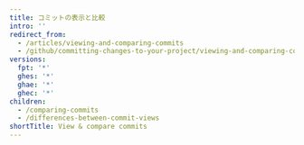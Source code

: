 ```yaml
---
title: コミットの表示と比較
intro: ''
redirect_from:
  - /articles/viewing-and-comparing-commits
  - /github/committing-changes-to-your-project/viewing-and-comparing-commits
versions:
  fpt: '*'
  ghes: '*'
  ghae: '*'
  ghec: '*'
children:
  - /comparing-commits
  - /differences-between-commit-views
shortTitle: View & compare commits
---
```


